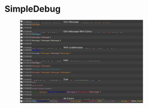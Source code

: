 # SimpleDebug

<p align="center">
  <img src="Assets/Documentation/Images/Debug.png?raw=true" alt="Blast Bender" width="402px" height="272px"/>
</p>